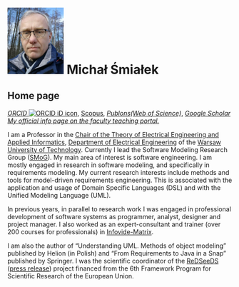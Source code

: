 # <img src="/images/smialek.jpg" width=25%> Michał Śmiałek

## Home page

<p><a href="https://orcid.org/0000-0001-6170-443X"><em>ORCID</em> <img src="https://orcid.org/sites/default/files/images/orcid_16x16.png" alt="ORCID iD icon" width="16" height="16" border="0"></a>, <a href="https://www.scopus.com/authid/detail.uri?authorId=8691503900">Scopus</a>, <a href="https://publons.com/a/1517998"><em>Publons(Web of Science)</em></a>, <em><a href="https://scholar.google.pl/citations?user=ZB-n2YQAAAAJ">Google Scholar</a></em><br> <em><a href="https://e-dziekanat.ee.pw.edu.pl/isod-portal/wykladowca?teacherId=2448">My official info page on the faculty teaching portal.</a></em></p>

<p>I am a Professor in the <a href="http://zetiis.iem.pw.edu.pl/index.php?lang=en">Chair of the Theory of Electrical Engineering and Applied Informatics</a>, <a href="http://www.ee.pw.edu.pl/en/">Department of Electrical Engineering</a> of the <a href="https://www.pw.edu.pl/engpw">Warsaw University of Technology</a>.   Currently I lead the Software Modeling Research Group (<a href="http://smog.iem.pw.edu.pl/">SMoG</a>). My main area of interest is   software engineering. I am mostly engaged in research in software modeling, and specifically in requirements modeling. My current research interests   include methods and tools for model-driven requirements engineering. This is associated with the application and usage of Domain Specific Languages (DSL)   and with the Unified Modeling Language (UML).</p>

<p>In previous years, in parallel to research work I was engaged in professional   development of software systems as programmer, analyst, designer and project manager. I also worked as an expert-consultant and trainer (over 200 courses   for professionals) in <a href="http://www.infovidematrix.pl/en/">Infovide-Matrix</a>.   </p>

<p>I am also the author of “Understanding UML. Methods of object modeling” published by Helion (in Polish) and “From Requirements to Java in a Snap” published by Springer. I was the scientific coordinator of the <a href="http://www.redseeds.eu/">ReDSeeDS
</a> (<a href="http://cordis.europa.eu/search/index.cfm?fuseaction=news.document&amp;N_RCN=31614">press release</a>) project financed from the 6th Framework Program for Scientific Research of the European Union.</p>
